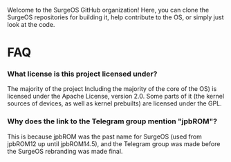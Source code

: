 Welcome to the SurgeOS GitHub organization! Here, you can clone the SurgeOS repositories for building it, help contribute to the OS, or simply just look at the code.
# FAQ
### What license is this project licensed under?
The majority of the project Including the majority of the core of the OS) is licensed under the Apache License, version 2.0. Some parts of it (the kernel sources of devices, as well as kernel prebuilts) are licensed under the GPL.
### Why does the link to the Telegram group mention "jpbROM"?
This is because jpbROM was the past name for SurgeOS (used from jpbROM12 up until jpbROM14.5), and the Telegram group was made before the SurgeOS rebranding was made final.
